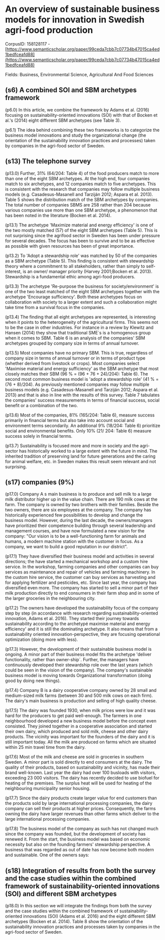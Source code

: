 # An overview of sustainable business models for innovation in Swedish agri-food production

CorpusID: 158128117 - [https://www.semanticscholar.org/paper/99ceda7cbb7c07734b47015ca4ed1bedfceafd88](https://www.semanticscholar.org/paper/99ceda7cbb7c07734b47015ca4ed1bedfceafd88)

Fields: Business, Environmental Science, Agricultural And Food Sciences

## (s6) A combined SOI and SBM archetypes framework
(p6.0) In this article, we combine the framework by Adams et al. (2016) focusing on sustainability-oriented innovations (SOI) with that of Bocken et al.'s (2014) eight different SBM archetypes (see Table 3).

(p6.1) The idea behind combining these two frameworks is to categorize the business model innovations and study the organizational change (the orientation of the sustainability innovation practices and processes) taken by companies in the agri-food sector of Sweden.
## (s13) The telephone survey
(p13.0) Further, 31% (64/204: Table 4) of the food producers match to more than one of the eight SBM archetypes. At the high end, four companies match to six archetypes, and 12 companies match to five archetypes. This is consistent with the research that companies may follow multiple business models (e.g. Casadesus-Masanell and Tarziján 2012; Aspara et al. 2013). Table 5 shows the distribution match of the SBM archetypes by companies. The total number of companies SBMS are 258 rather than 204 because various companies use more than one SBM archetype, a phenomenon that has been noted in the literature (Bocken et al. 2014).

(p13.1) The archetype 'Maximize material and energy efficiency' is one of the two mostly matched (57) of the eight SBM archetypes (Table 5). This is not surprising since the agrifood sector in Sweden has been under pressure for several decades. The focus has been to survive and to be as effective as possible with given resources has been of great importance.

(p13.2) To 'Adopt a stewardship role' was matched by 50 of the companies as a SBM archetype (Table 5). This finding is consistent with stewardship theory where a commitment to all stakeholders, rather than simply to self-interest, is an owner/ manager priority (Harvey 2001;Bocken et al. 2013). Stewardship is a fundamental ethic among agri-food producers.

(p13.3) The archetype 'Re-purpose the business for society/environment' is one of the two least matched of the eight SBM archetypes together with the archetype 'Encourage sufficiency'. Both these archetypes focus on collaboration with society to a larger extent and such a collaboration might take time from a survival focus in the companies.

(p13.4) The finding that all eight archetypes are represented, is interesting when it points to the heterogeneity of the agricultural firms. This seems not to be the case in other industries. For instance in a review by Klewitz and Hansen (2014) they show that traditional SME´s is a homogenous group when it comes to SBM. Table 6 is an analysis of the companies' SBM archetypes grouped by company size in terms of annual turnover.

(p13.5) Most companies have no primary SBM. This is true, regardless of company size in terms of annual turnover or in terms of product type (whether derived from livestock or crops). Most companies select 'Maximise material and energy sufficiency' as the SBM archetype that most closely matches their SBM (96 % = (96 + 76 + 24)/204): Table 6). The second most common business model is 'adopt a stewardship role' (41 % = (76 + 8)/204). As previously mentioned companies may follow multiple business models (e.g. Casadesus-Masanell and Tarziján 2012; Aspara et al. 2013) and that is also in line with the results of this survey. Table 7 tabulates the companies' success measurements in terms of financial success, social benefit or a combination of the two.

(p13.6) Most of the companies, 81% (165/204: Table 6), measure success primarily in financial terms but also take into account social and environment terms secondarily. An additional 9% (18/204: Table 6) prioritize social and environmental benefits. Only 10% (21/ 204: Table 6) measure success solely in financial terms.

(p13.7) Sustainability is focused more and more in society and the agri-sector has historically worked to a large extent with the future in mind. The inherited tradition of preserving land for future generations and the caring for animal welfare, etc. in Sweden makes this result seem relevant and not surprising.
## (s17) companies (9%)
(p17.0) Company A s main business is to produce and sell milk to a large milk distributor higher up in the value chain. There are 190 milk cows at the farm. The company is owned by two brothers with their families. Beside the two owners, there are six employees at the company. The company has historically experienced few possibilities to develop and change the business model. However, during the last decade, the owners/managers have prioritized their competence building through several leadership and management courses, and have now formulated a new vision for the company: "Our vision is to be a well-functioning farm for animals and humans, a modern machine station with the customer in focus. As a company, we want to build a good reputation in our district".

(p17.1) They have diversified their business model and activities in several directions; the have started a mechanical workshop and a custom hire service. In the workshop, farming companies and other companies can buy services as maintenance and repair of vehicles and farming machinery. In the custom hire service, the customer can buy services as harvesting and for applying fertilizer and pesticides, etc. Since last year, the company has diversified even more. The company has started to sell a minor part of their milk production directly to end consumers in their farm shop and in some of the larger groceries in the neighbouring city.

(p17.2) The owners have developed the sustainability focus of the company step by step (in accordance with research regarding sustainability-oriented innovation, Adams et al. 2016). They started their journey towards sustainability according to the archetypé maximise material and energy efficiency' and it is still the dominating archetype. It also means that from a sustainability oriented innovation-perspective, they are focusing operational optimization (doing more with less).

(p17.3) However, the development of their sustainable business model is ongoing. A minor part of their business model fits the archetype 'deliver functionality, rather than owner-ship´. Further, the managers have continuously developed their stewardship role over the last years (which could be seen in the vision of the company). The company's sustainable business model is moving towards Organizational transformation (doing good by doing new things).

(p17.4) Company B is a dairy cooperative company owned by 28 small and medium-sized milk farms (between 30 and 500 milk cows on each firm). The dairy's main business is production and selling of high quality cheese.

(p17.5) The dairy was founded 1930, when milk prices were low and it was hard for the producers to get paid well-enough. The farmers in one neighbourhood developed a new business model before the concept even consisted. They joined together in a cooperative association and started their own dairy, which produced and sold milk, cheese and other dairy products. The vicinity was important for the founders of the dairy and it is still important today. All the milk are produced on farms which are situated within 25 min travel time from the dairy.

(p17.6) Most of the milk and cheese are sold in groceries in southern Sweden. A minor part is sold directly to end consumers at the dairy. The quality of their products, based on sustainability and vicinity, has made their brand well-known. Last year the dairy had over 100 busloads with visitors, exceeding 23 000 visitors. The dairy has recently decided to use biofuel for heating of the premises. The surplus heat will be used for heating of the neighbouring municipality senior housing.

(p17.7) Since the dairy products create larger value for end customers than the products sold by large international processing companies, the dairy company can sell their products at higher prices. Consequently, the farms owning the dairy have larger revenues than other farms which deliver to the large international processing companies.

(p17.8) The business model of the company as such has not changed much since the company was founded, but the development of society has renewed it. From the start, the business model was based on economic necessity but also on the founding farmers' stewardship perspective. A business that was regarded as out of date has now become both modern and sustainable. One of the owners says:
## (s18) Integration of results from both the survey and the case studies within the combined framework of sustainability-oriented innovations (SOI) and different SBM archetypes
(p18.0) In this section we will integrate the findings from both the survey and the case studies within the combined framework of sustainability-oriented innovations (SOI) (Adams et al. 2016) and the eight different SBM archetypes (Bocken et al. 2014). Table 8 show the orientation of the sustainability innovation practices and processes taken by companies in the agri-food sector of Sweden.
